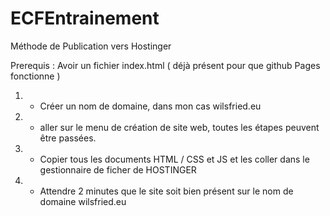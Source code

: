 # ECFEntrainement

Méthode de Publication vers Hostinger 

Prerequis : Avoir un fichier index.html ( déjà présent pour que github Pages fonctionne )

1. - Créer un nom de domaine, dans mon cas wilsfried.eu
2. - aller sur le menu de création de site web, toutes les étapes peuvent être passées.
3. - Copier tous les documents HTML / CSS et JS et les coller dans le gestionnaire de ficher de HOSTINGER
4. - Attendre 2 minutes que le site soit bien présent sur le nom de domaine wilsfried.eu
